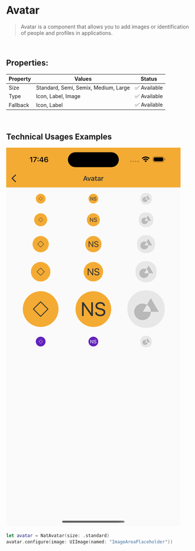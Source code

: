 # Avatar

> Avatar is a component that allows you to add images or identification of people and profiles in applications.  

<br>

## Properties:

| Property           | Values                         | Status            |
| --------------     | -------------------------      | ----------------- |
| Size             | Standard, Semi, Semix, Medium, Large                         | ✅  Available     |
| Type          | Icon, Label, Image   | ✅  Available     |
| Fallback         | Icon, Label       | ✅  Available     |

<br>
      
## Technical Usages Examples

![Avatar](./images/avatar.png)



```swift
let avatar = NatAvatar(size: .standard)
avatar.configure(image: UIImage(named: "ImageAreaPlaceholder"))
```
